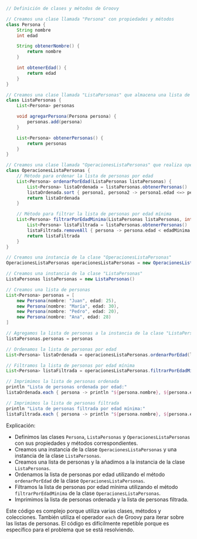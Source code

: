 ```groovy
// Definición de clases y métodos de Groovy

// Creamos una clase llamada "Persona" con propiedades y métodos
class Persona {
    String nombre
    int edad

    String obtenerNombre() {
        return nombre
    }

    int obtenerEdad() {
        return edad
    }
}

// Creamos una clase llamada "ListaPersonas" que almacena una lista de personas
class ListaPersonas {
    List<Persona> personas

    void agregarPersona(Persona persona) {
        personas.add(persona)
    }

    List<Persona> obtenerPersonas() {
        return personas
    }
}

// Creamos una clase llamada "OperacionesListaPersonas" que realiza operaciones sobre una lista de personas
class OperacionesListaPersonas {
    // Método para ordenar la lista de personas por edad
    List<Persona> ordenarPorEdad(ListaPersonas listaPersonas) {
        List<Persona> listaOrdenada = listaPersonas.obtenerPersonas()
        listaOrdenada.sort { persona1, persona2 -> persona1.edad <=> persona2.edad }
        return listaOrdenada
    }

    // Método para filtrar la lista de personas por edad mínima
    List<Persona> filtrarPorEdadMinima(ListaPersonas listaPersonas, int edadMinima) {
        List<Persona> listaFiltrada = listaPersonas.obtenerPersonas()
        listaFiltrada.removeAll { persona -> persona.edad < edadMinima }
        return listaFiltrada
    }
}

// Creamos una instancia de la clase "OperacionesListaPersonas"
OperacionesListaPersonas operacionesListaPersonas = new OperacionesListaPersonas()

// Creamos una instancia de la clase "ListaPersonas"
ListaPersonas listaPersonas = new ListaPersonas()

// Creamos una lista de personas
List<Persona> personas = [
    new Persona(nombre: "Juan", edad: 25),
    new Persona(nombre: "María", edad: 30),
    new Persona(nombre: "Pedro", edad: 20),
    new Persona(nombre: "Ana", edad: 28)
]

// Agregamos la lista de personas a la instancia de la clase "ListaPersonas"
listaPersonas.personas = personas

// Ordenamos la lista de personas por edad
List<Persona> listaOrdenada = operacionesListaPersonas.ordenarPorEdad(listaPersonas)

// Filtramos la lista de personas por edad mínima
List<Persona> listaFiltrada = operacionesListaPersonas.filtrarPorEdadMinima(listaPersonas, 25)

// Imprimimos la lista de personas ordenada
println "Lista de personas ordenada por edad:"
listaOrdenada.each { persona -> println "${persona.nombre}, ${persona.edad}" }

// Imprimimos la lista de personas filtrada
println "Lista de personas filtrada por edad mínima:"
listaFiltrada.each { persona -> println "${persona.nombre}, ${persona.edad}" }
```

Explicación:

* Definimos las clases `Persona`, `ListaPersonas` y `OperacionesListaPersonas` con sus propiedades y métodos correspondientes.
* Creamos una instancia de la clase `OperacionesListaPersonas` y una instancia de la clase `ListaPersonas`.
* Creamos una lista de personas y la añadimos a la instancia de la clase `ListaPersonas`.
* Ordenamos la lista de personas por edad utilizando el método `ordenarPorEdad` de la clase `OperacionesListaPersonas`.
* Filtramos la lista de personas por edad mínima utilizando el método `filtrarPorEdadMinima` de la clase `OperacionesListaPersonas`.
* Imprimimos la lista de personas ordenada y la lista de personas filtrada.

Este código es complejo porque utiliza varias clases, métodos y colecciones. También utiliza el operador `each` de Groovy para iterar sobre las listas de personas. El código es difícilmente repetible porque es específico para el problema que se está resolviendo.